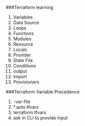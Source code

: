 ###Terraform learning

1. Variables
2. Data Source
3. Loops
4. Functions
5. Modules
6. Resource 
7. Locals 
8. Provider 
9. State File 
10. Conditions 
11. output
12. Import
13. Provisioners

###Terraform Variable Precedence

1. -var-file
2. *.auto.tfvars
3. terraform.tfvars
4. ask in CLI to provide input